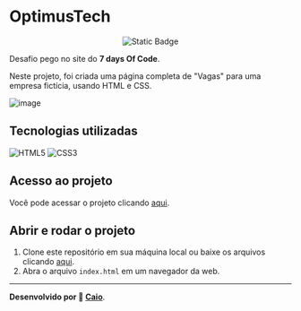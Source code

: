 # OptimusTech

<p align="center">
     <img loading="lazy" alt="Static Badge" src="https://img.shields.io/badge/Status-Conclu%C3%ADdo-blue?style=for-the-badge">
</p>

Desafio pego no site do **7 days Of Code**.

Neste projeto, foi criada uma página completa de "Vagas" para uma empresa fictícia, usando HTML e CSS.

![image](https://github.com/caioikn/optimus-tech/assets/28030999/9aa30759-2629-466e-a137-047fcdd3c2a2)

## Tecnologias utilizadas
![HTML5](https://img.shields.io/badge/html5-%23E34F26.svg?style=for-the-badge&logo=html5&logoColor=white) ![CSS3](https://img.shields.io/badge/css3-%231572B6.svg?style=for-the-badge&logo=css3&logoColor=white)

## Acesso ao projeto
Você pode acessar o projeto clicando [aqui](https://caioikn.github.io/optimus-tech/).

## Abrir e rodar o projeto
1. Clone este repositório em sua máquina local ou baixe os arquivos clicando [aqui](https://github.com/caioikn/optimus-tech/archive/main/optimus-tech.zip).
2. Abra o arquivo `index.html` em um navegador da web.

---
**Desenvolvido por 💙 [Caio](https://www.linkedin.com/in/caioikena/)**.
